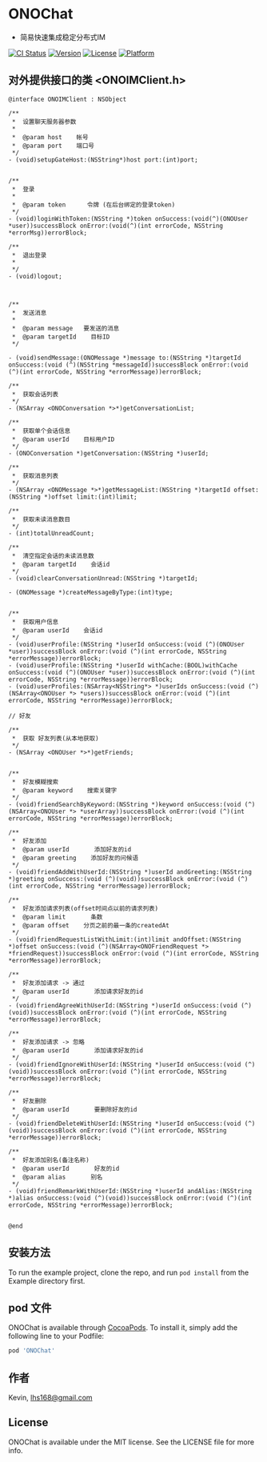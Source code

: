 # ONOChat
* 简易快速集成稳定分布式IM

[![CI Status](https://img.shields.io/travis/Kevin/ONOChat.svg?style=flat)](https://travis-ci.org/Kevin/ONOChat)
[![Version](https://img.shields.io/cocoapods/v/ONOChat.svg?style=flat)](https://cocoapods.org/pods/ONOChat)
[![License](https://img.shields.io/cocoapods/l/ONOChat.svg?style=flat)](https://cocoapods.org/pods/ONOChat)
[![Platform](https://img.shields.io/cocoapods/p/ONOChat.svg?style=flat)](https://cocoapods.org/pods/ONOChat)


## 对外提供接口的类 <ONOIMClient.h>
```objc
@interface ONOIMClient : NSObject

/**
 *  设置聊天服务器参数
 *
 *  @param host    帐号
 *  @param port    端口号
 */
- (void)setupGateHost:(NSString*)host port:(int)port;


/**
 *  登录
 *
 *  @param token      令牌 (在后台绑定的登录token)
 */
- (void)loginWithToken:(NSString *)token onSuccess:(void(^)(ONOUser *user))successBlock onError:(void(^)(int errorCode, NSString *errorMsg))errorBlock;

/**
 *  退出登录
 *
 */
- (void)logout;



/**
 *  发送消息
 *
 *  @param message   要发送的消息
 *  @param targetId    目标ID
 */

- (void)sendMessage:(ONOMessage *)message to:(NSString *)targetId onSuccess:(void (^)(NSString *messageId))successBlock onError:(void (^)(int errorCode, NSString *errorMessage))errorBlock;

/**
 *  获取会话列表
 */
- (NSArray <ONOConversation *>*)getConversationList;

/**
 *  获取单个会话信息
 *  @param userId    目标用户ID
 */
- (ONOConversation *)getConversation:(NSString *)userId;

/**
 *  获取消息列表
 */
- (NSArray <ONOMessage *>*)getMessageList:(NSString *)targetId offset:(NSString *)offset limit:(int)limit;

/**
 *  获取未读消息数目
 */
- (int)totalUnreadCount;

/**
 *  清空指定会话的未读消息数
 *  @param targetId    会话id
 */
- (void)clearConversationUnread:(NSString *)targetId;

- (ONOMessage *)createMessageByType:(int)type;


/**
 *  获取用户信息
 *  @param userId    会话id
 */
- (void)userProfile:(NSString *)userId onSuccess:(void (^)(ONOUser *user))successBlock onError:(void (^)(int errorCode, NSString *errorMessage))errorBlock;
- (void)userProfile:(NSString *)userId withCache:(BOOL)withCache onSuccess:(void (^)(ONOUser *user))successBlock onError:(void (^)(int errorCode, NSString *errorMessage))errorBlock;
- (void)userProfiles:(NSArray<NSString*> *)userIds onSuccess:(void (^)(NSArray<ONOUser *> *users))successBlock onError:(void (^)(int errorCode, NSString *errorMessage))errorBlock;

// 好友

/**
 *  获取 好友列表(从本地获取)
 */
- (NSArray <ONOUser *>*)getFriends;


/**
 *  好友模糊搜索
 *  @param keyword    搜索关键字
 */
- (void)friendSearchByKeyword:(NSString *)keyword onSuccess:(void (^)(NSArray<ONOUser *> *userArray))successBlock onError:(void (^)(int errorCode, NSString *errorMessage))errorBlock;

/**
 *  好友添加
 *  @param userId       添加好友的id
 *  @param greeting    添加好友的问候语
 */
- (void)friendAddWithUserId:(NSString *)userId andGreeting:(NSString *)greeting onSuccess:(void (^)(void))successBlock onError:(void (^)(int errorCode, NSString *errorMessage))errorBlock;

/**
 *  好友添加请求列表(offset时间点以前的请求列表)
 *  @param limit       条数
 *  @param offset    分页之前的最一条的createdAt
 */
- (void)friendRequestListWithLimit:(int)limit andOffset:(NSString *)offset onSuccess:(void (^)(NSArray<ONOFriendRequest *> *friendRequest))successBlock onError:(void (^)(int errorCode, NSString *errorMessage))errorBlock;

/**
 *  好友添加请求 -> 通过
 *  @param userId       添加请求好友的id
 */
- (void)friendAgreeWithUserId:(NSString *)userId onSuccess:(void (^)(void))successBlock onError:(void (^)(int errorCode, NSString *errorMessage))errorBlock;

/**
 *  好友添加请求 -> 忽略
 *  @param userId       添加请求好友的id
 */
- (void)friendIgnoreWithUserId:(NSString *)userId onSuccess:(void (^)(void))successBlock onError:(void (^)(int errorCode, NSString *errorMessage))errorBlock;

/**
 *  好友删除
 *  @param userId       要删除好友的id
 */
- (void)friendDeleteWithUserId:(NSString *)userId onSuccess:(void (^)(void))successBlock onError:(void (^)(int errorCode, NSString *errorMessage))errorBlock;

/**
 *  好友添加别名(备注名称)
 *  @param userId       好友的id
 *  @param alias       别名
 */
- (void)friendRemarkWithUserId:(NSString *)userId andAlias:(NSString *)alias onSuccess:(void (^)(void))successBlock onError:(void (^)(int errorCode, NSString *errorMessage))errorBlock;


@end
```


## 安装方法

To run the example project, clone the repo, and run `pod install` from the Example directory first.


## pod 文件

ONOChat is available through [CocoaPods](https://cocoapods.org). To install
it, simply add the following line to your Podfile:

```ruby
pod 'ONOChat'
```

## 作者

Kevin, lhs168@gmail.com

## License

ONOChat is available under the MIT license. See the LICENSE file for more info.
